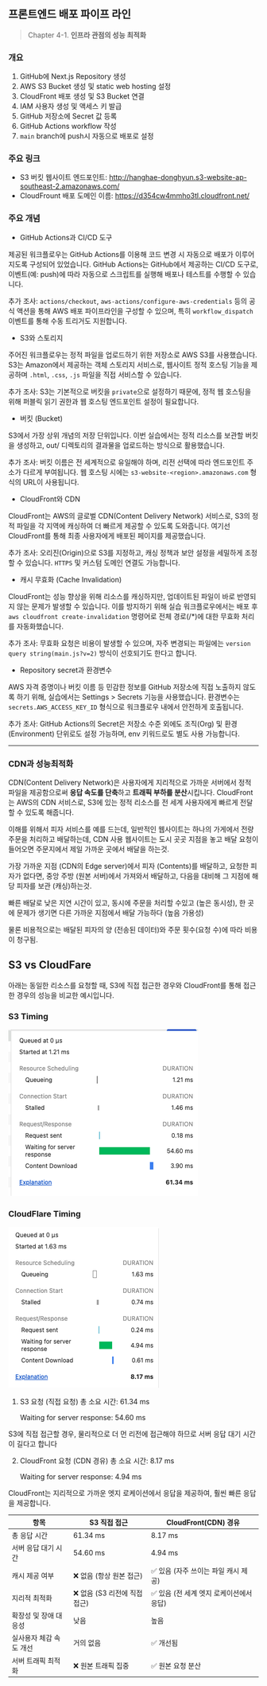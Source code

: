 ## 프론트엔드 배포 파이프 라인

> Chapter 4-1. **인프라 관점의 성능 최적화**

### 개요

1. GitHub에 Next.js Repository 생성
2. AWS S3 Bucket 생성 및 static web hosting 설정
3. CloudFront 배포 생성 및 S3 Bucket 연결
4. IAM 사용자 생성 및 액세스 키 발급
5. GitHub 저장소에 Secret 값 등록
6. GitHub Actions workflow 작성
7. `main` branch에 push시 자동으로 배포로 설정

### 주요 링크

- S3 버킷 웹사이트 엔드포인트: http://hanghae-donghyun.s3-website-ap-southeast-2.amazonaws.com/
- CloudFrount 배포 도메인 이름: https://d354cw4mmho3tl.cloudfront.net/

### 주요 개념

- GitHub Actions과 CI/CD 도구

제공된 워크플로우는 GitHub Actions를 이용해 코드 변경 시 자동으로 배포가 이루어지도록 구성되어 있었습니다. GitHub Actions는 GitHub에서 제공하는 CI/CD 도구로, 이벤트(예:
push)에 따라 자동으로 스크립트를 실행해 배포나 테스트를 수행할 수 있습니다.

추가 조사: `actions/checkout`, `aws-actions/configure-aws-credentials` 등의 공식 액션을 통해 AWS 배포 파이프라인을 구성할 수 있으며, 특히
`workflow_dispatch` 이벤트를 통해 수동 트리거도 지원합니다.

- S3와 스토리지

주어진 워크플로우는 정적 파일을 업로드하기 위한 저장소로 AWS S3를 사용했습니다. S3는 Amazon에서 제공하는 객체 스토리지 서비스로, 웹사이트 정적 호스팅 기능을 제공하며 `.html`, `.css`, `.js` 파일을 직접
서비스할 수 있습니다.

추가 조사: S3는 기본적으로 버킷을 `private`으로 설정하기 때문에, 정적 웹 호스팅을 위해 퍼블릭 읽기 권한과 웹 호스팅 엔드포인트 설정이 필요합니다.

- 버킷 (Bucket)

S3에서 가장 상위 개념의 저장 단위입니다. 이번 실습에서는 정적 리소스를 보관할 버킷을 생성하고, out/ 디렉토리의 결과물을 업로드하는 방식으로 활용했습니다.

추가 조사: 버킷 이름은 전 세계적으로 유일해야 하며, 리전 선택에 따라 엔드포인트 주소가 다르게 부여됩니다. 웹 호스팅 시에는 `s3-website-<region>.amazonaws.com` 형식의 URL이
사용됩니다.

- CloudFront와 CDN

CloudFront는 AWS의 글로벌 CDN(Content Delivery Network) 서비스로, S3의 정적 파일을 각 지역에 캐싱하여 더 빠르게 제공할 수 있도록 도와줍니다. 여기선 CloudFront를
통해 최종 사용자에게 배포된 페이지를 제공했습니다.

추가 조사: 오리진(Origin)으로 S3를 지정하고, 캐싱 정책과 보안 설정을 세밀하게 조정할 수 있습니다. `HTTPS` 및 커스텀 도메인 연결도 가능합니다.

- 캐시 무효화 (Cache Invalidation)

CloudFront는 성능 향상을 위해 리소스를 캐싱하지만, 업데이트된 파일이 바로 반영되지 않는 문제가 발생할 수 있습니다. 이를 방지하기 위해 실습 워크플로우에서는 배포 후 `aws cloudfront
create-invalidation` 명령어로 전체 경로(/*)에 대한 무효화 처리를 자동화했습니다.

추가 조사: 무효화 요청은 비용이 발생할 수 있으며, 자주 변경되는 파일에는 `version query string(main.js?v=2)` 방식이 선호되기도 한다고 합니다.

- Repository secret과 환경변수

AWS 자격 증명이나 버킷 이름 등 민감한 정보를 GitHub 저장소에 직접 노출하지 않도록 하기 위해, 실습에서는 Settings > Secrets 기능을 사용했습니다. 환경변수는
`secrets.AWS_ACCESS_KEY_ID` 형식으로 워크플로우 내에서 안전하게 호출됩니다.

추가 조사: GitHub Actions의 Secret은 저장소 수준 외에도 조직(Org) 및 환경(Environment) 단위로도 설정 가능하며, env 키워드로도 별도 사용 가능합니다.


---

### CDN과 성능최적화

CDN(Content Delivery Network)은 사용자에게 지리적으로 가까운 서버에서 정적 파일을 제공함으로써 **응답 속도를 단축**하고 **트래픽 부하를 분산**시킵니다. CloudFront는 AWS의
CDN 서비스로, S3에 있는 정적 리소스를 전 세계 사용자에게 빠르게 전달할 수 있도록 해줍니다.

이해를 위해서 피자 서비스를 예를 드는데,
일반적인 웹사이트는 하나의 가게에서 전량 주문을 처리하고 배달하는데, CDN 사용 웹사이트는 도시 곳곳 지점을 놓고 배달 요청이 들어오면 주문지에서 제일 가까운 곳에서 배달을 하는것.

가장 가까운 지점 (CDN의 Edge server)에서 피자 (Contents)를 배달하고, 요청한 피자가 없다면, 중앙 주방 (원본 서버)에서 가져와서 배달하고, 다음을 대비해 그 지점에 해당 피자를 보관 (캐싱)하는것.

빠른 배달로 낮은 지연 시간이 있고, 동시에 주문을 처리할 수있고 (높은 동시성), 한 곳에 문제가 생기면 다른 가까운 지점에서 배달 가능하다 (높음 가용성)

물론 비용적으로는 배달된 피자의 양 (전송된 데이터)와 주문 횟수(요청 수)에 따라 비용이 청구됨.

## S3 vs CloudFare

아래는 동일한 리소스를 요청할 때, S3에 직접 접근한 경우와 CloudFront를 통해 접근한 경우의 성능을 비교한 예시입니다.

### S3 Timing
![s3_timing.png](src/app/s3_timing.png)

### CloudFlare Timing
![cloudfare_timing.png](src/app/cloudfare_timing.png)

1. S3 요청 (직접 요청)
  총 소요 시간: 61.34 ms 

    Waiting for server response: 54.60 ms

S3에 직접 접근할 경우, 물리적으로 더 먼 리전에 접근해야 하므로 서버 응답 대기 시간이 길다고 합니다

2. CloudFront 요청 (CDN 경유)
    총 소요 시간: 8.17 ms
    
    Waiting for server response: 4.94 ms

CloudFront는 지리적으로 가까운 엣지 로케이션에서 응답을 제공하여, 훨씬 빠른 응답을 제공합니다.

| 항목            | S3 직접 접근            | CloudFront(CDN) 경유       |
| ------------- | ------------------- | ------------------------ |
| 총 응답 시간       | 61.34 ms            | 8.17 ms                  |
| 서버 응답 대기 시간   | 54.60 ms            | 4.94 ms                  |
| 캐시 제공 여부      | ❌ 없음 (항상 원본 접근)     | ✅ 있음 (자주 쓰이는 파일 캐시 제공)   |
| 지리적 최적화       | ❌ 없음 (S3 리전에 직접 접근) | ✅ 있음 (전 세계 엣지 로케이션에서 응답) |
| 확장성 및 장애 대응성  | 낮음                  | 높음                       |
| 실사용자 체감 속도 개선 | 거의 없음               | ✅ 개선됨                    |
| 서버 트래픽 최적화    | ❌ 원본 트래픽 집중         | ✅ 원본 요청 분산               |
